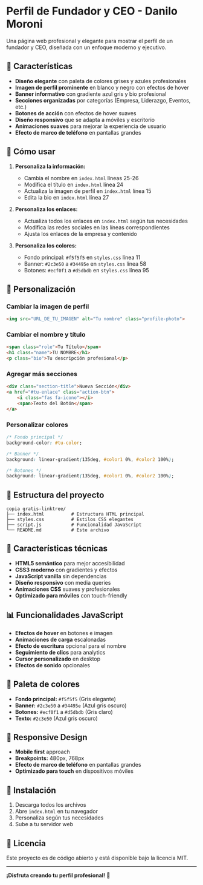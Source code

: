 # Perfil de Fundador y CEO - Danilo Moroni

Una página web profesional y elegante para mostrar el perfil de un fundador y CEO, diseñada con un enfoque moderno y ejecutivo.

## 🎨 Características

- **Diseño elegante** con paleta de colores grises y azules profesionales
- **Imagen de perfil prominente** en blanco y negro con efectos de hover
- **Banner informativo** con gradiente azul gris y bio profesional
- **Secciones organizadas** por categorías (Empresa, Liderazgo, Eventos, etc.)
- **Botones de acción** con efectos de hover suaves
- **Diseño responsivo** que se adapta a móviles y escritorio
- **Animaciones suaves** para mejorar la experiencia de usuario
- **Efecto de marco de teléfono** en pantallas grandes

## 🚀 Cómo usar

1. **Personaliza la información:**
   - Cambia el nombre en `index.html` líneas 25-26
   - Modifica el título en `index.html` línea 24
   - Actualiza la imagen de perfil en `index.html` línea 15
   - Edita la bio en `index.html` línea 27

2. **Personaliza los enlaces:**
   - Actualiza todos los enlaces en `index.html` según tus necesidades
   - Modifica las redes sociales en las líneas correspondientes
   - Ajusta los enlaces de la empresa y contenido

3. **Personaliza los colores:**
   - Fondo principal: `#f5f5f5` en `styles.css` línea 11
   - Banner: `#2c3e50` a `#34495e` en `styles.css` línea 58
   - Botones: `#ecf0f1` a `#d5dbdb` en `styles.css` línea 95

## 📱 Personalización

### Cambiar la imagen de perfil
```html
<img src="URL_DE_TU_IMAGEN" alt="Tu nombre" class="profile-photo">
```

### Cambiar el nombre y título
```html
<span class="role">Tu Título</span>
<h1 class="name">TU NOMBRE</h1>
<p class="bio">Tu descripción profesional</p>
```

### Agregar más secciones
```html
<div class="section-title">Nueva Sección</div>
<a href="#tu-enlace" class="action-btn">
    <i class="fas fa-icono"></i>
    <span>Texto del Botón</span>
</a>
```

### Personalizar colores
```css
/* Fondo principal */
background-color: #tu-color;

/* Banner */
background: linear-gradient(135deg, #color1 0%, #color2 100%);

/* Botones */
background: linear-gradient(135deg, #color1 0%, #color2 100%);
```

## 🎯 Estructura del proyecto

```
copia gratis-linktree/
├── index.html          # Estructura HTML principal
├── styles.css          # Estilos CSS elegantes
├── script.js           # Funcionalidad JavaScript
└── README.md           # Este archivo
```

## 🌟 Características técnicas

- **HTML5 semántico** para mejor accesibilidad
- **CSS3 moderno** con gradientes y efectos
- **JavaScript vanilla** sin dependencias
- **Diseño responsivo** con media queries
- **Animaciones CSS** suaves y profesionales
- **Optimizado para móviles** con touch-friendly

## 📊 Funcionalidades JavaScript

- **Efectos de hover** en botones e imagen
- **Animaciones de carga** escalonadas
- **Efecto de escritura** opcional para el nombre
- **Seguimiento de clics** para analytics
- **Cursor personalizado** en desktop
- **Efectos de sonido** opcionales

## 🎨 Paleta de colores

- **Fondo principal:** `#f5f5f5` (Gris elegante)
- **Banner:** `#2c3e50` a `#34495e` (Azul gris oscuro)
- **Botones:** `#ecf0f1` a `#d5dbdb` (Gris claro)
- **Texto:** `#2c3e50` (Azul gris oscuro)

## 📱 Responsive Design

- **Mobile first** approach
- **Breakpoints:** 480px, 768px
- **Efecto de marco de teléfono** en pantallas grandes
- **Optimizado para touch** en dispositivos móviles

## 🔧 Instalación

1. Descarga todos los archivos
2. Abre `index.html` en tu navegador
3. Personaliza según tus necesidades
4. Sube a tu servidor web

## 📝 Licencia

Este proyecto es de código abierto y está disponible bajo la licencia MIT.

---


**¡Disfruta creando tu perfil profesional!** 🚀 

